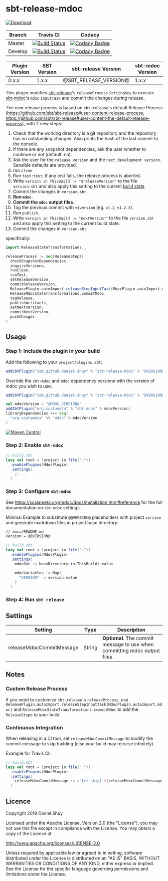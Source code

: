 # sbt-release-mdoc

[![Download](https://api.bintray.com/packages/daniel-shuy/sbt-plugins/sbt-release-mdoc/images/download.svg)](https://bintray.com/daniel-shuy/sbt-plugins/sbt-release-mdoc/_latestVersion)

| Branch  | Travis CI                                                                                                                                    | Codacy                                                                                                                                                                                                                                                                             |
| ------- | -------------------------------------------------------------------------------------------------------------------------------------------- | ---------------------------------------------------------------------------------------------------------------------------------------------------------------------------------------------------------------------------------------------------------------------------------- |
| Master  | [![Build Status](https://travis-ci.org/daniel-shuy/sbt-release-mdoc.svg?branch=master)](https://travis-ci.org/daniel-shuy/sbt-release-mdoc)  | [![Codacy Badge](https://api.codacy.com/project/badge/Grade/7200688e08804c60bbf9cd9107811aaa?branch=master)](https://www.codacy.com/app/daniel-shuy/sbt-release-mdoc?utm_source=github.com&utm_medium=referral&utm_content=daniel-shuy/sbt-release-mdoc&utm_campaign=Badge_Grade)  |
| Develop | [![Build Status](https://travis-ci.org/daniel-shuy/sbt-release-mdoc.svg?branch=develop)](https://travis-ci.org/daniel-shuy/sbt-release-mdoc) | [![Codacy Badge](https://api.codacy.com/project/badge/Grade/7200688e08804c60bbf9cd9107811aaa?branch=develop)](https://www.codacy.com/app/daniel-shuy/sbt-release-mdoc?utm_source=github.com&utm_medium=referral&utm_content=daniel-shuy/sbt-release-mdoc&utm_campaign=Badge_Grade) |

| Plugin Version | SBT Version | sbt-release Version   | sbt-mdoc Version |
| -------------- | ----------- | --------------------- | ---------------- |
| 0.x.x          | 1.x.x       | @SBT_RELEASE_VERSION@ | 1.x.x            |

This plugin modifies [sbt-release](https://github.com/sbt/sbt-release)'s `releaseProcess` `SettingKey` to execute [sbt-mdoc](https://scalameta.org/mdoc/docs/installation.html#sbt)'s `mdoc` `InputTask` and commit the changes during release.

The new release process is based on `sbt-release`'s default Release Process (<https://github.com/sbt/sbt-release#user-content-release-process>, <https://github.com/sbt/sbt-release#user-content-the-default-release-process>), with 2 new steps:

1.  Check that the working directory is a git repository and the repository has no outstanding changes. Also prints the hash of the last commit to the console.
2.  If there are any snapshot dependencies, ask the user whether to continue or not (default: no).
3.  Ask the user for the `release version` and the `next development version`. Sensible defaults are provided.
4.  run `clean`
5.  Run `test:test`, if any test fails, the release process is aborted.
6.  Write `version in ThisBuild := "$releaseVersion"` to the file `version.sbt` and also apply this setting to the current [build state](http://www.scala-sbt.org/release/docs/Build-State.html).
7.  Commit the changes in `version.sbt`.
8.  **Run `mdoc`.**
9.  **Commit the `mdoc` output files.**
10. Tag the previous commit with `v$version` (eg. `v1.2`, `v1.2.3`).
11. Run `publish`.
12. Write `version in ThisBuild := "nextVersion"` to the file `version.sbt` and also apply this setting to the current build state.
13. Commit the changes in `version.sbt`.

specifically:

```scala
import ReleaseStateTransformations._

releaseProcess := Seq[ReleaseStep](
  checkSnapshotDependencies,
  inquireVersions,
  runClean,
  runTest,
  setReleaseVersion,
  commitReleaseVersion,
  ReleasePlugin.autoImport.releaseStepInputTask(MdocPlugin.autoImport.mdoc),
  ReleaseMdocStateTransformations.commitMdoc,
  tagRelease,
  publishArtifacts,
  setNextVersion,
  commitNextVersion,
  pushChanges
)
```

## Usage

### Step 1: Include the plugin in your build

Add the following to your `project/plugins.sbt`:

```scala
addSbtPlugin("com.github.daniel-shuy" % "sbt-release-mdoc" % "@VERSION@")
```

Override the `sbt-mdoc` and `mdoc` dependency versions with the version of mdoc you wish to use:

```scala
addSbtPlugin("com.github.daniel-shuy" % "sbt-release-mdoc" % "@VERSION@")

val mdocVersion = "@MDOC_VERSION@"
addSbtPlugin("org.scalameta" % "sbt-mdoc" % mdocVersion)
libraryDependencies ++= Seq(
  "org.scalameta" %% "mdoc" % mdocVersion
)
```

[![Maven Central](https://maven-badges.herokuapp.com/maven-central/org.scalameta/mdoc_2.12/badge.svg)](https://maven-badges.herokuapp.com/maven-central/org.scalameta/mdoc_2.12)

### Step 2: Enable `sbt-mdoc`

```scala
// build.sbt
lazy val root = (project in file("."))
  .enablePlugins(MdocPlugin)
  .settings(
    // ...
  )
```

### Step 3: Configure `sbt-mdoc`

See <https://scalameta.org/mdoc/docs/installation.html#reference> for the full documentation on `sbt-mdoc` settings.

Minimal Example to substitute `@@VERSION@` placeholders with project `version` and generate markdown files in project base directory:

```markdown
// docs/README.md
version = @@VERSION@
```

```scala
// build.sbt
lazy val root = (project in file("."))
  .enablePlugins(MdocPlugin)
  .settings(
    mdocOut := baseDirectory.in(ThisBuild).value

    mdocVariables := Map(
      "VERSION" -> version.value
    )
  )
```

### Step 4: Run `sbt release`

## Settings

| Setting                  | Type   | Description                                                                |
| ------------------------ | ------ | -------------------------------------------------------------------------- |
| releaseMdocCommitMessage | String | **Optional**. The commit message to use when committing mdoc output files. |

## Notes

### Custom Release Process

If you need to customize `sbt-release`'s `releaseProcess`, use `ReleasePlugin.autoImport.releaseStepInputTask(MdocPlugin.autoImport.mdoc)` and `ReleaseMdocStateTransformations.commitMdoc` to add the `ReleaseStep`s to your build.

### Continuous Integration

When releasing in a CI tool, set `releaseMdocCommitMessage` to modify the commit message to skip building (else your build may recurse infinitely).

Example for Travis CI:

```scala
// build.sbt
lazy val root = (project in file("."))
  .enablePlugins(MdocPlugin)
  .settings(
    releaseMdocCommitMessage := s"[ci skip] ${releaseMdocCommitMessage.value}"
  )
```

## Licence

Copyright 2019 Daniel Shuy

Licensed under the Apache License, Version 2.0 (the "License"); you may not use this file except in compliance with the License. You may obtain a copy of the License at

<http://www.apache.org/licenses/LICENSE-2.0>

Unless required by applicable law or agreed to in writing, software distributed under the License is distributed on an "AS IS" BASIS, WITHOUT WARRANTIES OR CONDITIONS OF ANY KIND, either express or implied. See the License for the specific language governing permissions and limitations under the License.
